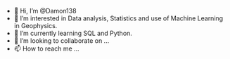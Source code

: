 - 👋 Hi, I’m @Damon138
- 👀 I’m interested in Data analysis, Statistics and use of Machine Learning in Geophysics.
- 🌱 I’m currently learning SQL and Python.
- 💞️ I’m looking to collaborate on ...
- 📫 How to reach me ...

<!---
Damon138/Damon138 is a ✨ special ✨ repository because its `README.md` (this file) appears on your GitHub profile.
You can click the Preview link to take a look at your changes.
--->

